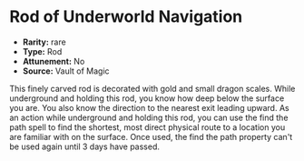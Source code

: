 
# Rod of Underworld Navigation

* **Rarity:** rare
* **Type:** Rod
* **Attunement:** No
* **Source:** Vault of Magic


This finely carved rod is decorated with gold and small dragon scales. While underground and holding this rod, you know how deep below the surface you are. You also know the direction to the nearest exit leading upward. As an action while underground and holding this rod, you can use the find the path spell to find the shortest, most direct physical route to a location you are familiar with on the surface. Once used, the find the path property can't be used again until 3 days have passed.
